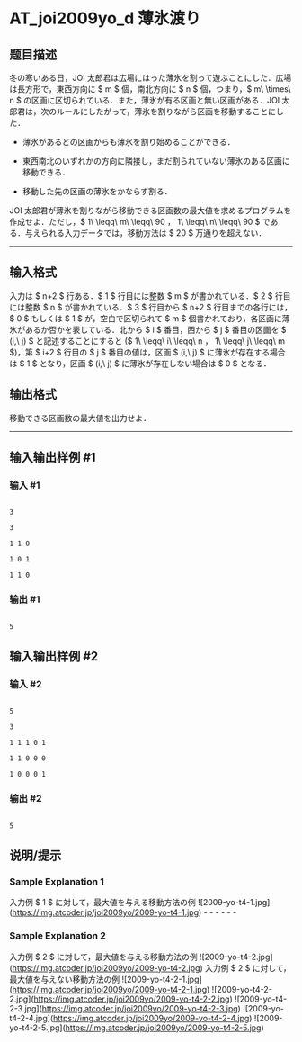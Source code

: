 # AT_joi2009yo_d 薄氷渡り

## 题目描述

[problemUrl]: https://atcoder.jp/contests/joi2009yo/tasks/joi2009yo_d

冬の寒いある日，JOI 太郎君は広場にはった薄氷を割って遊ぶことにした．広場は長方形で，東西方向に $ m $ 個，南北方向に $ n $ 個，つまり，$ m\ \times\ n $ の区画に区切られている．また，薄氷が有る区画と無い区画がある．JOI 太郎君は，次のルールにしたがって，薄氷を割りながら区画を移動することにした．

- 薄氷があるどの区画からも薄氷を割り始めることができる．
- 東西南北のいずれかの方向に隣接し，まだ割られていない薄氷のある区画に移動できる．
- 移動した先の区画の薄氷をかならず割る．

JOI 太郎君が薄氷を割りながら移動できる区画数の最大値を求めるプログラムを作成せよ．ただし，$ 1\ \leqq\ m\ \leqq\ 90 $，$ 1\ \leqq\ n\ \leqq\ 90 $ である．与えられる入力データでは，移動方法は $ 20 $ 万通りを超えない．

- - - - - -

## 输入格式

入力は $ n+2 $ 行ある．$ 1 $ 行目には整数 $ m $ が書かれている．$ 2 $ 行目には整数 $ n $ が書かれている．$ 3 $ 行目から $ n+2 $ 行目までの各行には，$ 0 $ もしくは $ 1 $ が，空白で区切られて $ m $ 個書かれており，各区画に薄氷があるか否かを表している．北から $ i $ 番目，西から $ j $ 番目の区画を $ (i,\ j) $ と記述することにすると ($ 1\ \leqq\ i\ \leqq\ n $，$ 1\ \leqq\ j\ \leqq\ m $)，第 $ i+2 $ 行目の $ j $ 番目の値は，区画 $ (i,\ j) $ に薄氷が存在する場合は $ 1 $ となり，区画 $ (i,\ j) $ に薄氷が存在しない場合は $ 0 $ となる．

## 输出格式

移動できる区画数の最大値を出力せよ．

- - - - - -

## 输入输出样例 #1

### 输入 #1

```
3
3
1 1 0
1 0 1
1 1 0
```

### 输出 #1

```
5
```

## 输入输出样例 #2

### 输入 #2

```
5
3
1 1 1 0 1
1 1 0 0 0
1 0 0 0 1
```

### 输出 #2

```
5
```

## 说明/提示

### Sample Explanation 1

入力例 $ 1 $ に対して，最大値を与える移動方法の例 !\[2009-yo-t4-1.jpg\](https://img.atcoder.jp/joi2009yo/2009-yo-t4-1.jpg) - - - - - -

### Sample Explanation 2

入力例 $ 2 $ に対して，最大値を与える移動方法の例 !\[2009-yo-t4-2.jpg\](https://img.atcoder.jp/joi2009yo/2009-yo-t4-2.jpg) 入力例 $ 2 $ に対して，最大値を与えない移動方法の例 !\[2009-yo-t4-2-1.jpg\](https://img.atcoder.jp/joi2009yo/2009-yo-t4-2-1.jpg) !\[2009-yo-t4-2-2.jpg\](https://img.atcoder.jp/joi2009yo/2009-yo-t4-2-2.jpg) !\[2009-yo-t4-2-3.jpg\](https://img.atcoder.jp/joi2009yo/2009-yo-t4-2-3.jpg) !\[2009-yo-t4-2-4.jpg\](https://img.atcoder.jp/joi2009yo/2009-yo-t4-2-4.jpg) !\[2009-yo-t4-2-5.jpg\](https://img.atcoder.jp/joi2009yo/2009-yo-t4-2-5.jpg)